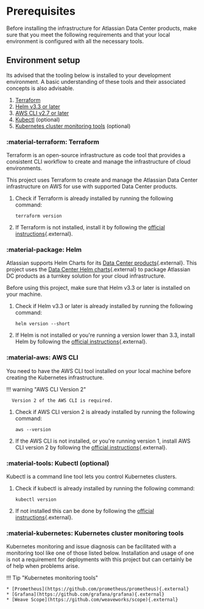 # Prerequisites

Before installing the infrastructure for Atlassian Data Center products, make sure that you meet the following requirements and that your local environment is configured with all the necessary tools.

## Environment setup

Its advised that the tooling below is installed to your development environment. A basic understanding of these tools and their associated concepts is also advisable.

1. [Terraform](#terraform) 
2. [Helm v3.3 or later](#helm)
3. [AWS CLI v2.7 or later](#aws-cli)
4. [Kubectl](#kubectl) (optional)
5. [Kubernetes cluster monitoring tools](#kubernetes-cluster-monitoring-tools) (optional)

### :material-terraform: Terraform

Terraform is an open-source infrastructure as code tool that provides a consistent CLI workflow to create and manage the infrastructure of cloud environments. 

This project uses Terraform to create and manage the Atlassian Data Center infrastructure on AWS for use with supported Data Center products. 

1. Check if Terraform is already installed by running the following command:
   ```shell
   terraform version
   ```
2. If Terraform is not installed, install it by following the [official instructions](https://learn.hashicorp.com/tutorials/terraform/install-cli){.external}.

### :material-package: Helm

Atlassian supports Helm Charts for its [Data Center products](https://www.atlassian.com/enterprise/data-center){.external}. This project uses the [Data Center Helm charts](https://atlassian.github.io/data-center-helm-charts/){.external} to package Atlassian DC products as a turnkey solution for your cloud infrastructure.

Before using this project, make sure that Helm v3.3 or later is installed on your machine. 

1. Check if Helm v3.3 or later is already installed by running the following command:
   ```shell
   helm version --short
   ```

2. If Helm is not installed or you're running a version lower than 3.3, install Helm by following the [official instructions](https://helm.sh/docs/intro/install/){.external}.

### :material-aws: AWS CLI

You need to have the AWS CLI tool installed on your local machine before creating the Kubernetes infrastructure. 

!!! warning "AWS CLI Version 2"

      Version 2 of the AWS CLI is required.

1. Check if AWS CLI version 2 is already installed by running the following command:
    ```shell
    aws --version
    ```
2. If the AWS CLI is not installed, or you're running version 1, install AWS CLI version 2 by following the [official instructions](https://docs.aws.amazon.com/cli/latest/userguide/getting-started-install.html){.external}.

### :material-tools: Kubectl (optional)

Kubectl is a command line tool lets you control Kubernetes clusters. 

1. Check if kubectl is already installed by running the following command:
    ```shell
    kubectl version
    ```
2. If not installed this can be done by following the [official instructions](https://kubernetes.io/docs/tasks/tools/){.external}.

### :material-kubernetes: Kubernetes cluster monitoring tools

Kubernetes monitoring and issue diagnosis can be facilitated with a monitoring tool like one of those listed below. Installation and usage of one is not a requirement for deployments with this project but can certainly be of help when problems arise.

!!! Tip "Kubernetes monitoring tools"

    * [Prometheus](https://github.com/prometheus/prometheus){.external}
    * [Grafana](https://github.com/grafana/grafana){.external}
    * [Weave Scope](https://github.com/weaveworks/scope){.external}
    

 